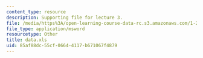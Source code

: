 ```yaml
---
content_type: resource
description: Supporting file for lecture 3.
file: /media/https%3A/open-learning-course-data-rc.s3.amazonaws.com/1-225j-transportation-flow-systems-fall-2002/85af88dc55cf06644117b671067f4879_data.xls
file_type: application/msword
resourcetype: Other
title: data.xls
uid: 85af88dc-55cf-0664-4117-b671067f4879
---
```

